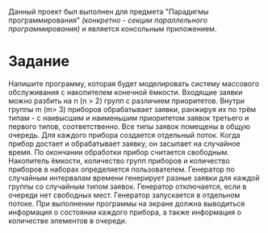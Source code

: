 Данный проект был выполнен для предмета "Парадигмы программирования" *(конкретно - секции параллельного программирования)* и является консольным приложением.  
# Задание  
Напишите программу, которая будет моделировать систему массового обслуживания с накопителем конечной ёмкости. Входящие заявки можно разбить на n (n > 2) групп с различием приоритетов. Внутри группы m (m> 3) приборов обрабатывает заявки, ранжируя их по трём типам - с наивысшим и наименьшим приоритетом заявок третьего и первого типов, соответственно. Все типы заявок помещены в общую очередь. Для каждого прибора создается отдельный поток. Когда прибор достает и обрабатывает заявку, он засыпает на случайное время. По окончании обработки прибор считается свободным. Накопитель ёмкости, количество групп приборов и количество приборов в наборах определяется пользователем. Генератор по случайным интервалам времени генерирует разные заявки для каждой группы со случайным типом заявок. Генератор отключается, если в очереди нет свободных мест. Генератор запускается в отдельном потоке. При выполнении программы на экране должна выводиться информация о состоянии каждого прибора, а также информация о количестве элементов в очереди.  
